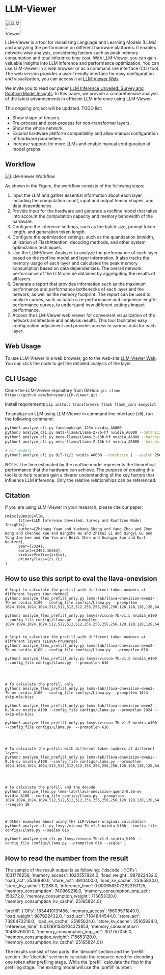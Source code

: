 # LLM-Viewer

<img src="figs/eye.png" alt="LLM-Viewer" width="50"/>


LLM-Viewer is a tool for visualizing Language and Learning Models (LLMs) and analyzing the performance on different hardware platforms. It enables network-wise analysis, considering factors such as peak memory consumption and total inference time cost. With LLM-Viewer, you can gain valuable insights into LLM inference and performance optimization.
You can use LLM-Viewer in a web browser or as a command line interface (CLI) tool. The web version provides a user-friendly interface for easy configuration and visualization, you can access it at [LLM-Viewer Web](http://llm-viewer.com).

We invite you to read our paper [LLM Inference Unveiled: Survey and Roofline Model Insights](https://arxiv.org/pdf/2402.16363.pdf).
In this paper, we provide a comprehensive analysis of the latest advancements in efficient LLM inference using LLM-Viewer. 

This ongoing project will be updated. TODO list:
- Show shape of tensors.
- Pre-process and post-process for non-transformer layers.
- Show the whole network.
- Expand hardware platform compatibility and allow manual configuration of hardware parameters.
- Increase support for more LLMs and enable manual configuration of model graphs.

## Workflow

![LLM-Viewer Workflow](figs/workflow.svg)

As shown in the Figure, the workflow consists of the following steps:

1. Input the LLM and gather essential information about each layer, including the computation count, input and output tensor shapes, and data dependencies.
2. Provide input for the hardware and generate a roofline model that takes into account the computation capacity and memory bandwidth of the hardware.
3. Configure the inference settings, such as the batch size, prompt token length, and generation token length.
4. Configure the optimization settings, such as the quantization bitwidth, utilization of FlashAttention, decoding methods, and other system optimization techniques.
5. Use the LLM-Viewer Analyzer to analyze the performance of each layer based on the roofline model and layer information. It also tracks the memory usage of each layer and calculates the peak memory consumption based on data dependencies. The overall network performance of the LLM can be obtained by aggregating the results of all layers.
6. Generate a report that provides information such as the maximum performance and performance bottlenecks of each layer and the network, as well as the memory footprint. The report can be used to analyze curves, such as batch size-performance and sequence length-performance curves, to understand how different settings impact performance.
7. Access the LLM-Viewer web viewer for convenient visualization of the network architecture and analysis results. This tool facilitates easy configuration adjustment and provides access to various data for each layer.

## Web Usage

To use LLM-Viewer in a web browser, go to the web-site [LLM-Viewer Web](http://llm-viewer.com).
You can click the node to get the detailed analysis of the layer.

## CLI Usage

Clone the LLM-Viewer repository from GitHub: 
```git clone https://github.com/hahnyuan/LLM-Viewer.git   ```

Install requirements
```pip install transformers flask flask_cors easydict```

To analyze an LLM using LLM-Viewer in command line interface (cli), run the following command:

```bash
python3 analyze_cli.py facebook/opt-125m nvidia_A6000
python3 analyze_cli.py meta-llama/Llama-2-7b-hf nvidia_A6000 --batchsize 1 --seqlen 2048
python3 analyze_cli.py meta-llama/Llama-2-13b-hf nvidia_A6000 --batchsize 16 --seqlen 2048
python3 analyze_cli.py meta-llama/Llama-2-13b-hf nvidia_A6000 --batchsize 1 --seqlen 8192

# DiT models
python3 analyze_cli.py DiT-XL/2 nvidia_A6000 --batchsize 1 --seqlen 256 --source DiT
```

NOTE: The time estimated by the roofline model represents the theoretical performance that the hardware can achieve. 
The purpose of creating this tool is to help readers gain a clearer understanding of the key factors that influence LLM inference. 
Only the relative relationships can be referenced. 

## Citation

If you are using LLM-Viewer in your research, please cite our paper:

```
@misc{yuan2024llm,
      title={LLM Inference Unveiled: Survey and Roofline Model Insights}, 
      author={Zhihang Yuan and Yuzhang Shang and Yang Zhou and Zhen Dong and Chenhao Xue and Bingzhe Wu and Zhikai Li and Qingyi Gu and Yong Jae Lee and Yan Yan and Beidi Chen and Guangyu Sun and Kurt Keutzer},
      year={2024},
      eprint={2402.16363},
      archivePrefix={arXiv},
      primaryClass={cs.CL}
}
```

## How to use this script to eval the llava-onevision
```
# Scipt to calculate the prefill with different token numbers at different layers (Our Method)
python3 analyze_flex_prefill_only.py lmms-lab/llava-onevision-qwen2-7b-ov nvidia_A100 --config_file configs/Llama.py --promptlen 1024,1024,1024,1024,512,512,512,512,256,256,256,256,128,128,128,128,64,64,64,64,32,32,32,32

python3 analyze_flex_prefill_only.py lmsys/vicuna-7b-v1.5 nvidia_A100 --config_file configs/Llama.py --promptlen 1024,1024,1024,1024,512,512,512,512,256,256,256,256,128,128,128,128,64,64,64,64,32,32,32,32


# Scipt to calculate the prefill with different token numbers at different layers (LLaVA-PruMerge)
python3 analyze_flex_prefill_only.py lmms-lab/llava-onevision-qwen2-7b-ov nvidia_A100 --config_file configs/Llama.py  --promptlen 616

python3 analyze_flex_prefill_only.py lmsys/vicuna-7b-v1.5 nvidia_A100 --config_file configs/Llama.py  --promptlen 616




# To calculate the prefill only
python3 analyze_flex_prefill_only.py lmms-lab/llava-onevision-qwen2-7b-ov nvidia_A100 --config_file configs/Llama.py --promptlen 1024 --skip-mlp-bias

python3 analyze_flex_prefill_only.py lmms-lab/llava-onevision-qwen2-0.5b-ov nvidia_A100 --config_file configs/Llama.py --promptlen 1024 --skip-mlp-bias

python3 analyze_flex_prefill_only.py lmsys/vicuna-7b-v1.5 nvidia_A100 --config_file configs/Llama.py  --promptlen 616




# To calculate the prefill with different token numbers at different layers
python3 analyze_flex_prefill_only.py lmms-lab/llava-onevision-qwen2-0.5b-ov nvidia_A100 --config_file configs/Llama.py --promptlen 1024,1024,1024,1024,512,512,512,512,256,256,256,256,128,128,128,128,64,64,64,64,32,32,32,32




# To calculate the prefill and the decode
python3 analyze_flex.py lmms-lab/llava-onevision-qwen2-0.5b-ov nvidia_A100 --config_file configs/Llama.py --promptlen 1024,1024,1024,1024,512,512,512,512,256,256,256,256,128,128,128,128,64,64,64,64,32,32,32,32 --seqlen 10



# Other examples about using the LLM-Viewer original calculation
python3 analyze_cli.py lmsys/vicuna-7b-v1.5 nvidia_V100 --config_file configs/Llama.py --seqlen 616

python3 analyze_gen_cli.py lmsys/vicuna-7b-v1.5 nvidia_V100 --config_file configs/Llama.py --promptlen 616 --seqlen 1
```

##  How to read the number from the result 
The sample of the result output is as following:
{'decode': {'OPs': 1031776256, 'memory_access': 1020557824.0, 'load_weight': 987922432.0, 'load_act': 3546880.0, 'store_act': 3910400.0, 'load_kv_cache': 25165824.0, 'store_kv_cache': 12288.0, 'inference_time': 0.0006563072823151125, 'memory_consumption': 740969216.0, 'memory_consumption_tmp_act': 150272.0, 'memory_consumption_weight': 715653120.0, 'memory_consumption_kv_cache': 25165824.0}, 

'prefill': {'OPs': 1834410131456, 'memory_access': 15609571840.0, 'load_weight': 987922432.0, 'load_act': 7184844544.0, 'store_act': 7386473216.0, 'load_kv_cache': 25165824.0, 'store_kv_cache': 25165824.0, 'inference_time': 0.012891532104373953, 'memory_consumption': 1048576000.0, 'memory_consumption_tmp_act': 307757056.0, 'memory_consumption_weight': 715653120.0, 'memory_consumption_kv_cache': 25165824.0}}

The results consist of two parts: the 'decode' section and the 'prefill' section.
the 'decode' section is calculate the resource need for decoding one token after prefiling stage. While the 'prefill' calculate the flop in the prefiling stage. The existing model will use the 'prefill' number.